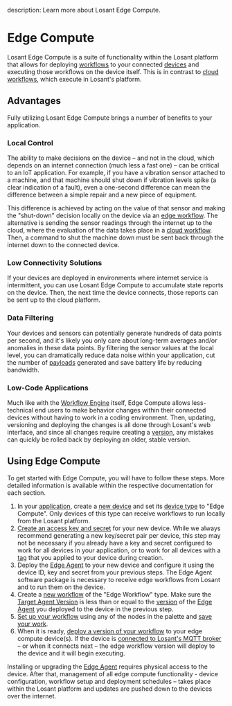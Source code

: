 description: Learn more about Losant Edge Compute.

# Edge Compute

Losant Edge Compute is a suite of functionality within the Losant platform that allows for deploying [workflows](/workflows/overview/) to your connected [devices](/devices/overview/) and executing those workflows on the device itself. This is in contrast to [cloud workflows](/workflows/cloud-workflows/), which execute in Losant's platform.

## Advantages

Fully utilizing Losant Edge Compute brings a number of benefits to your application.

### Local Control

The ability to make decisions on the device – and not in the cloud, which depends on an internet connection (much less a fast one) – can be critical to an IoT application. For example, if you have a vibration sensor attached to a machine, and that machine should shut down if vibration levels spike (a clear indication of a fault), even a one-second difference can mean the difference between a simple repair and a new piece of equipment.

This difference is achieved by acting on the value of that sensor and making the "shut-down" decision locally on the device via an [edge workflow](/workflows/edge-workflows/). The alternative is sending the sensor readings through the internet up to the cloud, where the evaluation of the data takes place in a [cloud workflow](/workflows/cloud-workflows/). Then, a command to shut the machine down must be sent back through the internet down to the connected device.

### Low Connectivity Solutions

If your devices are deployed in environments where internet service is intermittent, you can use Losant Edge Compute to accumulate state reports on the device. Then, the next time the device connects, those reports can be sent up to the cloud platform.

### Data Filtering

Your devices and sensors can potentially generate hundreds of data points per second, and it's likely you only care about long-term averages and/or anomalies in these data points. By filtering the sensor values at the local level, you can dramatically reduce data noise within your application, cut the number of [payloads](/organizations/resource-limits/#payload-limits) generated and save battery life by reducing bandwidth.

### Low-Code Applications

Much like with the [Workflow Engine](/workflows/overview/) itself, Edge Compute allows less-technical end users to make behavior changes within their connected devices without having to work in a coding environment. Then, updating, versioning and deploying the changes is all done through Losant's web interface, and since all changes require creating a [version](/workflows/versioning/), any mistakes can quickly be rolled back by deploying an older, stable version.

## Using Edge Compute

To get started with Edge Compute, you will have to follow these steps. More detailed information is available within the respective documentation for each section.

1. In your [application](/applications/overview/), create a [new device](/devices/overview/#adding-a-device) and set its [device type](/devices/overview/#device-type) to "Edge Compute". Only devices of this type can receive workflows to run locally from the Losant platform.
2. [Create an access key and secret](/applications/access-keys/#generating-an-access-key) for your new device. While we always recommend generating a new key/secret pair per device, this step may not be necessary if you already have a key and secret configured to work for all devices in your application, or to work for all devices with a [tag](/devices/overview/#device-tags) that you applied to your device during creation.
3. Deploy the [Edge Agent](/edge-compute/edge-agent-installation/) to your new device and configure it using the device ID, key and secret from your previous steps. The Edge Agent software package is necessary to receive edge workflows from Losant and to run them on the device.
4. Create a [new workflow](/workflows/overview/#creating-a-workflow) of the "Edge Workflow" type. Make sure the [Target Agent Version](/workflows/edge-workflows/#edge-agent-version) is less than or equal to the [version](/edge-compute/edge-agent-changelog/) of the [Edge Agent](/edge-compute/edge-agent-installation/) you deployed to the device in the previous step.
5. [Set up your workflow](/workflows/overview/#overview) using any of the nodes in the palette and [save your work](/workflows/edge-workflows/#saving-changes).
6. When it is ready, [deploy a version of your workflow](/edge-compute/edge-deployments/) to your edge compute device(s). If the device is [connected to Losant's MQTT broker](/mqtt/overview/) – or when it connects next – the edge workflow version will deploy to the device and it will begin executing.

Installing or upgrading the [Edge Agent](/edge-compute/edge-agent-installation/) requires physical access to the device. After that, management of all edge compute functionality - device configuration, workflow setup and deployment schedules – takes place within the Losant platform and updates are pushed down to the devices over the internet.
